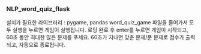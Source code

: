 ### NLP_word_quiz_flask

설치가 필요한 라이브러리 : pygame, pandas
word_quiz_game 파일을 들어가서 모두 실행을 누르면 게임이 실행됩니다.
로딩 완료 후 enter를 누르면 게임이 시작되고, 60초 동안 최대한 많은 문제를 푸세요.
60초가 지나면 맞춘 문제/푼 문제로 점수가 출력되고, 자동으로 종료됩니다.